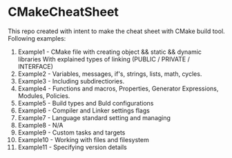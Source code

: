 # CMakeCheatSheet


This repo created with intent to make the cheat sheet with CMake build tool.
Following examples:

1) Example1  -  CMake file with creating object && static && dynamic libraries
With explained types of linking (PUBLIC / PRIVATE / INTERFACE)
2) Example2  -  Variables, messages, if's, strings, lists, math, cycles.
3) Example3  -  Including subdirectiories.
4) Example4  -  Functions and macros, Properties, Generator Expressions, Modules, Policies.
5) Example5  -  Build types and Buld configurations
6) Example6  -  Compiler and Linker settings flags
7) Example7  -  Language standard setting and managing
8) Example8  -  N/A
9) Example9  -  Custom tasks and targets
10) Example10 -  Working with files and filesystem
11) Example11 -  Specifying version details
